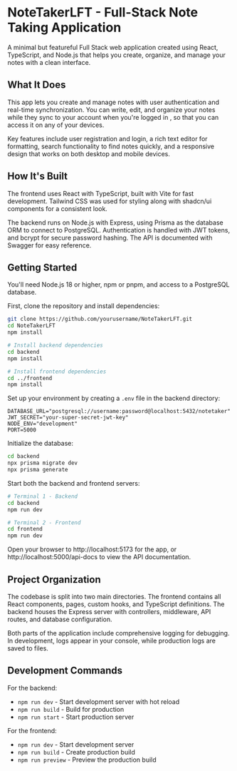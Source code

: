 # NoteTakerLFT - Full-Stack Note Taking Application

A minimal but featureful Full Stack web application created using React, TypeScript, and Node.js that helps you create, organize, and manage your notes with a clean interface.

## What It Does

This app lets you create and manage notes with user authentication and real-time synchronization. You can write, edit, and organize your notes while they sync to your account when you're logged in , so that you can access it on any of your devices.

Key features include user registration and login, a rich text editor for formatting, search functionality to find notes quickly, and a responsive design that works on both desktop and mobile devices.

## How It's Built

The frontend uses React with TypeScript, built with Vite for fast development. Tailwind CSS was used for styling along with shadcn/ui components for a consistent look.

The backend runs on Node.js with Express, using Prisma as the database ORM to connect to PostgreSQL. Authentication is handled with JWT tokens, and bcrypt for secure password hashing. The API is documented with Swagger for easy reference.

## Getting Started

You'll need Node.js 18 or higher, npm or pnpm, and access to a PostgreSQL database.

First, clone the repository and install dependencies:

```bash
git clone https://github.com/yourusername/NoteTakerLFT.git
cd NoteTakerLFT
npm install

# Install backend dependencies
cd backend
npm install

# Install frontend dependencies  
cd ../frontend
npm install
```

Set up your environment by creating a `.env` file in the backend directory:

```env
DATABASE_URL="postgresql://username:password@localhost:5432/notetaker"
JWT_SECRET="your-super-secret-jwt-key"
NODE_ENV="development"
PORT=5000
```

Initialize the database:

```bash
cd backend
npx prisma migrate dev
npx prisma generate
```

Start both the backend and frontend servers:

```bash
# Terminal 1 - Backend
cd backend
npm run dev

# Terminal 2 - Frontend
cd frontend
npm run dev
```

Open your browser to http://localhost:5173 for the app, or http://localhost:5000/api-docs to view the API documentation.

## Project Organization

The codebase is split into two main directories. The frontend contains all React components, pages, custom hooks, and TypeScript definitions. The backend houses the Express server with controllers, middleware, API routes, and database configuration.

Both parts of the application include comprehensive logging for debugging. In development, logs appear in your console, while production logs are saved to files.

## Development Commands

For the backend:
- `npm run dev` - Start development server with hot reload
- `npm run build` - Build for production
- `npm run start` - Start production server

For the frontend:
- `npm run dev` - Start development server
- `npm run build` - Create production build
- `npm run preview` - Preview the production build

